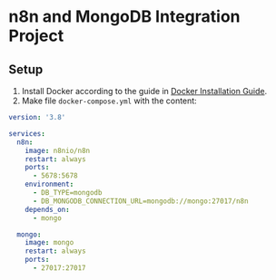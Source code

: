 # n8n and MongoDB Integration Project

## Setup

1. Install Docker according to the guide in [Docker Installation Guide](https://docs.docker.com/get-docker/).
2. Make file `docker-compose.yml` with the content:

```yaml
version: '3.8'

services:
  n8n:
    image: n8nio/n8n
    restart: always
    ports:
      - 5678:5678
    environment:
      - DB_TYPE=mongodb
      - DB_MONGODB_CONNECTION_URL=mongodb://mongo:27017/n8n
    depends_on:
      - mongo

  mongo:
    image: mongo
    restart: always
    ports:
      - 27017:27017
